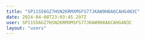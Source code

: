 ```yaml
---
title: "SP11S56GZ7HSN2KRMXMSFS77JKAW9H8A6CAHG4N3C"
date: 2024-04-08T23:03:45.297Z
user: SP11S56GZ7HSN2KRMXMSFS77JKAW9H8A6CAHG4N3C
layout: "users"
---
```

    